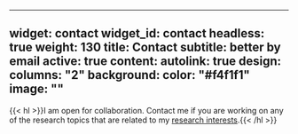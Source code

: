 
---
widget: contact
widget_id: contact
headless: true
weight: 130
title: Contact
subtitle: better by email
active: true
content:
  autolink: true
design:
  columns: "2"
  background:
    color: "#f4f1f1"
    image: ""
---
{{< hl >}}I am open for collaboration. Contact me if you are working on any of the research topics that are related to my [research interests](#about).{{< /hl >}}
